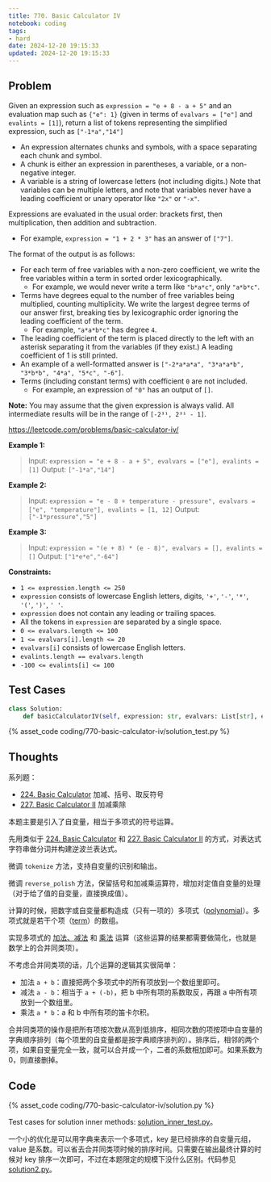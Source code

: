 ```yaml
---
title: 770. Basic Calculator IV
notebook: coding
tags:
- hard
date: 2024-12-20 19:15:33
updated: 2024-12-20 19:15:33
---
```

## Problem

Given an expression such as `expression = "e + 8 - a + 5"` and an evaluation map such as `{"e": 1}` (given in terms of `evalvars = ["e"]` and `evalints = [1]`), return a list of tokens representing the simplified expression, such as `["-1*a","14"]`

- An expression alternates chunks and symbols, with a space separating each chunk and symbol.
- A chunk is either an expression in parentheses, a variable, or a non-negative integer.
- A variable is a string of lowercase letters (not including digits.) Note that variables can be multiple letters, and note that variables never have a leading coefficient or unary operator like `"2x"` or `"-x"`.

Expressions are evaluated in the usual order: brackets first, then multiplication, then addition and subtraction.

- For example, `expression = "1 + 2 * 3"` has an answer of `["7"]`.

The format of the output is as follows:

- For each term of free variables with a non-zero coefficient, we write the free variables within a term in sorted order lexicographically.
  - For example, we would never write a term like `"b*a*c"`, only `"a*b*c"`.
- Terms have degrees equal to the number of free variables being multiplied, counting multiplicity. We write the largest degree terms of our answer first, breaking ties by lexicographic order ignoring the leading coefficient of the term.
  - For example, `"a*a*b*c"` has degree `4`.
- The leading coefficient of the term is placed directly to the left with an asterisk separating it from the variables (if they exist.) A leading coefficient of 1 is still printed.
- An example of a well-formatted answer is `["-2*a*a*a", "3*a*a*b", "3*b*b", "4*a", "5*c", "-6"]`.
- Terms (including constant terms) with coefficient `0` are not included.
  - For example, an expression of `"0"` has an output of `[]`.

**Note:** You may assume that the given expression is always valid. All intermediate results will be in the range of `[-2³¹, 2³¹ - 1]`.

<https://leetcode.com/problems/basic-calculator-iv/>

**Example 1:**

> Input: `expression = "e + 8 - a + 5", evalvars = ["e"], evalints = [1]`
> Output: `["-1*a","14"]`

**Example 2:**

> Input: `expression = "e - 8 + temperature - pressure", evalvars = ["e", "temperature"], evalints = [1, 12]`
> Output: `["-1*pressure","5"]`

**Example 3:**

> Input: `expression = "(e + 8) * (e - 8)", evalvars = [], evalints = []`
> Output: `["1*e*e","-64"]`

**Constraints:**

- `1 <= expression.length <= 250`
- `expression` consists of lowercase English letters, digits, `'+'`, `'-'`, `'*'`, `'('`, `')'`, `' '`.
- `expression` does not contain any leading or trailing spaces.
- All the tokens in `expression` are separated by a single space.
- `0 <= evalvars.length <= 100`
- `1 <= evalvars[i].length <= 20`
- `evalvars[i]` consists of lowercase English letters.
- `evalints.length == evalvars.length`
- `-100 <= evalints[i] <= 100`

## Test Cases

``` python
class Solution:
    def basicCalculatorIV(self, expression: str, evalvars: List[str], evalints: List[int]) -> List[str]:
```

{% asset_code coding/770-basic-calculator-iv/solution_test.py %}

## Thoughts

系列题：

- [224. Basic Calculator](224-basic-calculator) 加减、括号、取反符号
- [227. Basic Calculator II](227-basic-calculator-ii) 加减乘除

本题主要是引入了自变量，相当于多项式的符号运算。

先用类似于 [224. Basic Calculator](224-basic-calculator) 和 [227. Basic Calculator II](227-basic-calculator-ii) 的方式，对表达式字符串做分词并构建逆波兰表达式。

微调 `tokenize` 方法，支持自变量的识别和输出。

微调 `reverse_polish` 方法，保留括号和加减乘运算符，增加对定值自变量的处理（对于给了值的自变量，直接换成值）。

计算的时候，把数字或自变量都构造成（只有一项的）多项式（[polynomial](https://en.wikipedia.org/wiki/Polynomial)）。多项式就是若干个项（[term](https://en.wikipedia.org/wiki/Addition#Terms)）的数组。

实现多项式的 [加法、减法](https://en.wikipedia.org/wiki/Polynomial#Addition_and_subtraction) 和 [乘法](https://en.wikipedia.org/wiki/Polynomial#Multiplication) 运算（这些运算的结果都需要做简化，也就是数学上的合并同类项）。

不考虑合并同类项的话，几个运算的逻辑其实很简单：

- 加法 `a + b`：直接把两个多项式中的所有项放到一个数组里即可。
- 减法 `a - b`：相当于 `a + (-b)`，把 b 中所有项的系数取反，再跟 a 中所有项放到一个数组里。
- 乘法 `a * b`：a 和 b 中所有项的笛卡尔积。

合并同类项的操作是把所有项按次数从高到低排序，相同次数的项按项中自变量的字典顺序排列（每个项里的自变量都是按字典顺序排列的）。排序后，相邻的两个项，如果自变量完全一致，就可以合并成一个，二者的系数相加即可。如果系数为 0，则直接删掉。

## Code

{% asset_code coding/770-basic-calculator-iv/solution.py %}

Test cases for solution inner methods: [solution_inner_test.py](770-basic-calculator-iv/solution_inner_test.py)。

一个小的优化是可以用字典来表示一个多项式，key 是已经排序的自变量元组，value 是系数。可以省去合并同类项时候的排序时间。只需要在输出最终计算的时候对 key 排序一次即可，不过在本题限定的规模下没什么区别。代码参见 [solution2.py](770-basic-calculator-iv/solution2.py)。
